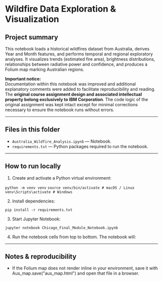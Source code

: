# Wildfire Data Exploration & Visualization

## Project summary
This notebook loads a historical wildfires dataset from Australia, derives Year and Month features, and performs temporal and regional exploratory analyses. It visualizes trends (estimated fire area), brightness distributions, relationships between radiative power and confidence, and produces a Folium map marking Australian regions.

**Important notice:**  
Documentation within this notebook was improved and additional explanatory comments were added to facilitate reproducibility and reading. The **original course assignment design and associated intellectual property belong exclusively to IBM Corporation**. The code logic of the original assignment was kept intact except for minimal corrections necessary to ensure the notebook runs without errors.

---

## Files in this folder
- `Australia_Wildfire_Analysis.ipynb` — Notebook.
- `requirements.txt` — Python packages required to run the notebook.

---

## How to run locally

1. Create and activate a Python virtual environment:

`python -m venv venv`
`source venv/bin/activate # macOS / Linux`
`venv\Scripts\activate # Windows`

2. Install dependencies:

`pip install -r requirements.txt`

3. Start Jupyter Notebook:

`jupyter notebook Chicago_Final_Module_Notebook.ipynb`

4. Run the notebook cells from top to bottom. The notebook will:

---

## Notes & reproducibility
- If the Folium map does not render inline in your environment, save it with Aus_map.save("aus_map.html") and open that file in a browser.
